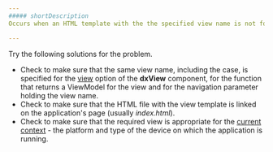 ```yaml
---
##### shortDescription
Occurs when an HTML template with the the specified view name is not found for the current device.

---
```

Try the following solutions for the problem.

- Check to make sure that the same view name, including the case, is specified for the [view](/api-reference/40%20SPA%20Framework/Markup%20Components/dxView/1%20Configuration/name.md '/Documentation/ApiReference/SPA_Framework/Markup_Components/dxView/Configuration/#name') option of the **dxView** component, for the function that returns a ViewModel for the view and for the navigation parameter holding the view name.
- Check to make sure that the HTML file with the view template is linked on the application's page (usually *index.html*).
- Check to make sure that the required view is appropriate for the [current context](/concepts/40%20SPA%20Framework/1%20Views%20and%20Layouts/5%20Context%20Specific%20Markup.md '/Documentation/Guide/SPA_Framework/Views_and_Layouts/#Context_Specific_Markup') - the platform and type of the device on which the application is running.